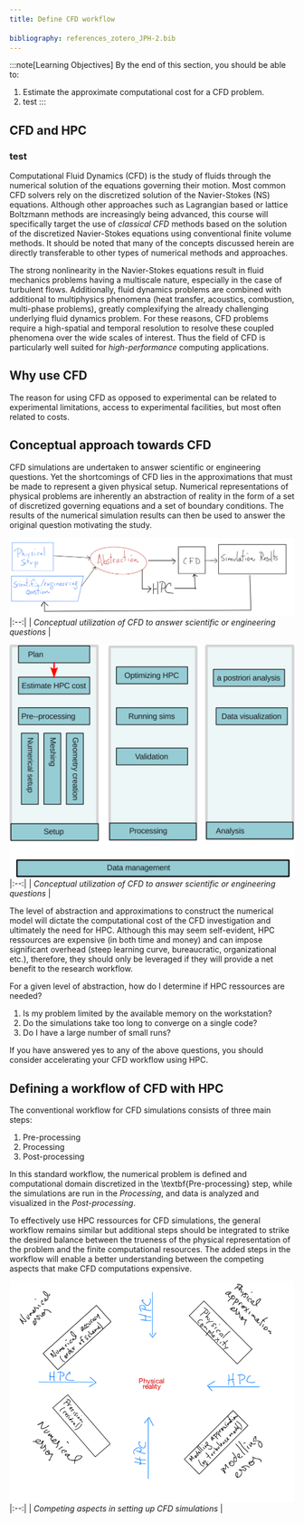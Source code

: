 ```yaml
---
title: Define CFD workflow

bibliography: references_zotero_JPH-2.bib
---
```


:::note[Learning Objectives]
By the end of this section, you should be able to:
1. Estimate the approximate computational cost for a CFD problem.
2. test
:::

## CFD and HPC
### test
Computational Fluid Dynamics (CFD) is the study of fluids through the numerical solution of the equations governing their motion.    Most common CFD solvers rely on the discretized solution of the Navier-Stokes (NS) equations.  Although other approaches such as Lagrangian based  or lattice Boltzmann methods are increasingly being advanced, this course will specifically target the use of *classical CFD* methods based on the solution of the discretized Navier-Stokes equations using conventional finite volume methods. It should be noted that many of the concepts discussed herein are directly transferable to other types of numerical methods and approaches.

The strong nonlinearity in the Navier-Stokes equations result in fluid mechanics problems having a multiscale nature, especially in the case of turbulent flows. Additionally, fluid dynamics problems are combined with additional to multiphysics phenomena (heat transfer, acoustics, combustion, multi-phase problems), greatly complexifying the already challenging underlying fluid dynamics problem. For these reasons, CFD problems require a high-spatial and temporal resolution to resolve these coupled phenomena over the wide scales of interest. Thus the field of CFD is particularly well suited for *high-performance* computing applications.


## Why use CFD 

The reason for using CFD as opposed to experimental can be related to experimental limitations, access to experimental facilities, but most often related to costs. 



## Conceptual approach towards CFD
CFD simulations are undertaken to answer scientific or engineering questions. Yet the shortcomings of CFD lies in the approximations that must be made to represent a given physical setup.  Numerical representations of physical problems are inherently an abstraction of reality in the form of a set of discretized governing equations and a set of boundary conditions.   The results of the numerical simulation results can then be used to answer the original question motivating the study.

![Swirls and colors of Jupiter from the space probe Juno.](../../../assets/figs_section2/ARC4CFD_conceptualHPC.png "Conceptual utilization of CFD to answer scientific or engineering questions.")
|:--:| 
| *Conceptual utilization of CFD to answer scientific or engineering questions* |


![Swirls and colors of Jupiter from the space probe Juno.](../../../assets/figs_section2/ARC4CFD_CFDworkflow.svg "Conceptual utilization of CFD to answer scientific or engineering questions.")
|:--:| 
| *Conceptual utilization of CFD to answer scientific or engineering questions* |


 The level of abstraction and approximations to construct the numerical model  will dictate the computational cost of the CFD investigation and ultimately the need for HPC. Although this may seem self-evident, HPC ressources are expensive (in both time and money) and can impose significant overhead (steep learning curve, bureaucratic, organizational etc.), therefore, they should only be leveraged if they will provide a net benefit to the research workflow. 
 
 For a given level of abstraction, how do I determine if HPC ressources are needed?
1. Is my problem limited by the available memory on the workstation?
2. Do the simulations take too long to converge on a single code?
3. Do I have a large number of small runs?

If you have answered yes to any of the above questions, you should consider accelerating your CFD workflow using HPC.





## Defining a workflow of CFD with HPC
The conventional workflow for CFD simulations consists of three main steps:
1. Pre-processing
2. Processing
3. Post-processing

In this standard workflow, the numerical problem is defined and computational domain discretized in  the \textbf{Pre-processing} step, while the simulations are run in the *Processing*, and data is analyzed and visualized in the *Post-processing*.


 To effectively use HPC ressources for CFD simulations, the general workflow remains similar but additional steps should be integrated to strike the desired balance between the trueness of the physical representation of the problem and the finite computational resources. The added steps in the workflow will enable a better understanding between the competing aspects that make CFD computations expensive.


![HPCcompromise.](../../../assets/figs_section2/ARC4CFD_leverateHPC_compromise.png "Competing aspects in setting up CFD simulations")
|:--:| 
| *Competing aspects in setting up CFD simulations* |

